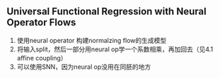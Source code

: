 ## Universal Functional Regression with Neural Operator Flows
1. 使用neural operator 构建normalzing flow的生成模型
2. 将输入split，然后一部分用neural op学一个系数相乘，再加回去（见4.1 affine coupling）
3. 可以使用SNN，因为neural op没用在同胚的地方